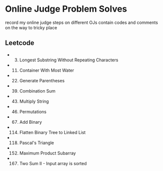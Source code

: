 # Online Judge Problem Solves

record my online judge steps on different OJs
contain codes and comments on the way to tricky place

## Leetcode

- 3. Longest Substring Without Repeating Characters
- 11. Container With Most Water
- 22. Generate Parentheses
- 39. Combination Sum
- 43. Multiply String
- 46. Permutations
- 67. Add Binary
- 114. Flatten Binary Tree to Linked List
- 118. Pascal's Triangle
- 152. Maximum Product Subarray
- 167. Two Sum II - Input array is sorted

